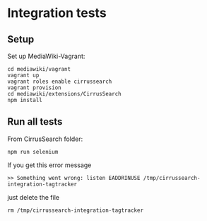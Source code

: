 # Integration tests

## Setup

Set up MediaWiki-Vagrant:

    cd mediawiki/vagrant
    vagrant up
    vagrant roles enable cirrussearch
    vagrant provision
    cd mediawiki/extensions/CirrusSearch
    npm install

## Run all tests

From CirrusSearch folder:

    npm run selenium

If you get this error message

    >> Something went wrong: listen EADDRINUSE /tmp/cirrussearch-integration-tagtracker

just delete the file

    rm /tmp/cirrussearch-integration-tagtracker
